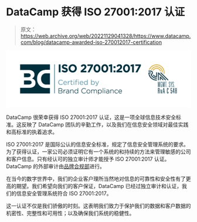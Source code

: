 # DataCamp 获得 ISO 27001:2017 认证

> 原文：<https://web.archive.org/web/20221129041328/https://www.datacamp.com/blog/datacamp-awarded-iso-270012017-certification>

[![DataCamp is ISO 27001: 2017 Certified | DataCamp](img/933ec07516bd83ab5e9a32963290734f.png)](https://web.archive.org/web/20220627140353/https://www.datacamp.com/discover/enterprise)

DataCamp 很荣幸获得 ISO 27001:2017 认证，这是一项全球信息技术安全标准。这反映了 DataCamp 团队的辛勤工作，以及我们在信息安全领域对最佳实践和高标准的执着追求。

ISO 27001:2017 是国际公认的信息安全标准，规定了信息安全管理系统的要求。为了获得认证，一家公司必须证明它有一个系统的和持续的方法来管理敏感的公司和客户信息。只有经认可的独立审计师才能授予 ISO 27001:2017 认证。DataCamp 的外部审计由[品牌合规部](https://web.archive.org/web/20220627140353/https://brandcompliance.com/en/)进行。

在当今的数字世界中，我们的企业客户理所当然地对信息的可靠性和安全性有了更高的期望。我们希望向我们的客户保证，DataCamp 已经过独立审计和认证，我们的信息安全管理系统符合 ISO 27001:2017。

这一认证不仅是我们骄傲的时刻。这表明我们致力于保护我们的数据和客户数据的机密性、完整性和可用性；以及确保我们系统的稳健性。